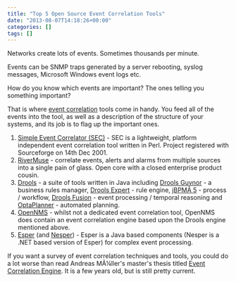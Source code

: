 ```yaml
---
title: "Top 5 Open Source Event Correlation Tools"
date: "2013-08-07T14:18:26+00:00"
categories: []
tags: []
---
```


Networks create lots of events. Sometimes thousands per minute.

Events can be SNMP traps generated by a server rebooting, syslog messages, Microsoft Windows event logs etc.

How do you know which events are important? The ones telling you something important?

That is where <a href="http://en.wikipedia.org/wiki/Event_correlation">event correlation</a> tools come in handy. You feed all of the events into the tool, as well as a description of the structure of your systems, and its job is to flag up the important ones.
<ol>
	<li><a href="http://www.estpak.ee/~risto/sec/">Simple Event Correlator (SEC)</a> - SEC is a lightweight, platform independent event correlation tool written in Perl. Project registered with Sourceforge on 14th Dec 2001.</li>
	<li><a href="http://www.rivermuse.com/">RiverMuse</a> - correlate events, alerts and alarms from multiple sources into a single pain of glass. Open core with a closed enterprise product cousin.</li>
	<li><a href="http://www.jboss.org/drools">Drools</a> - a suite of tools written in Java including <a href="http://www.jboss.org/drools/drools-guvnor.html">Drools Guvnor</a> - a business rules manager, <a href="http://www.jboss.org/drools/drools-expert.html">Drools Expert</a> - rule engine, <a href="http://www.jboss.org/jbpm">jBPMÂ 5</a> - process / workflow, <a href="http://www.jboss.org/drools/drools-fusion.html">Drools Fusion</a> - event processing / temporal reasoning and <a href="http://www.optaplanner.org">OptaPlanner</a> - automated planning.</li>
	<li><a title="What my guinea pigs can tell you about network management" href="http://www.opennms.org/">OpenNMS</a> - whilst not a dedicated event correlation tool, OpenNMS does contain an event correlation engine based upon the Drools engine mentioned above.</li>
	<li><a href="http://esper.codehaus.org/">Esper</a> (and <a href="http://esper.codehaus.org/about/nesper/nesper.html">Nesper</a>) - Esper is a Java based components (Nesper is a .NET based version of Esper) for complex event processing.</li>
</ol>
If you want a survey of event correlation techniques and tools, you could do a lot worse than read Andreas MÃ¼ller's master's thesis titled <a href="ftp://ftp.tik.ee.ethz.ch/pub/students/2009-FS/MA-2009-01.pdf">Event Correlation Engine</a>. It is a few years old, but is still pretty current.
